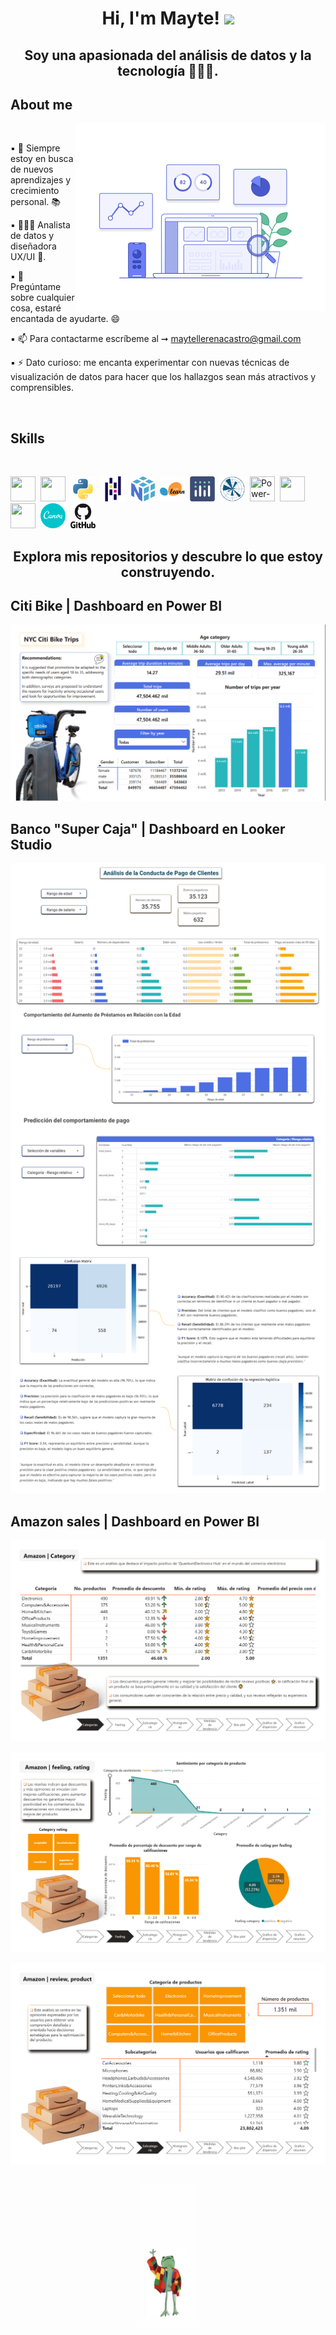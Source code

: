 <h1 align="center"> Hi, I'm Mayte! <img src="https://media.giphy.com/media/hvRJCLFzcasrR4ia7z/giphy.gif" width="35"></h1> 

<h2 align="center"> Soy una apasionada del análisis de datos y la tecnología 👩🏻‍💻.

## About me

<picture> <img align="right" src="https://raw.githubusercontent.com/MayteLlerena/MayteLlerena/main/portada.gif" width = 400px></picture>

<p align="left">

<br>

▪️ 🌱 Siempre estoy en busca de nuevos aprendizajes y crecimiento personal. 📚

▪️ 👩🏻‍🎓 Analista de datos y diseñadora UX/UI 🎨.

▪️ 💬 Pregúntame sobre cualquier cosa, estaré encantada de ayudarte. 😄

▪️ 📫 Para contactarme escríbeme al ➞ maytellerenacastro@gmail.com

▪️ ⚡ Dato curioso: me encanta experimentar con nuevas técnicas de visualización de datos para hacer que los hallazgos sean más atractivos y comprensibles.


<br>


## Skills

<br>

<img src="https://cdn.icon-icons.com/icons2/2699/PNG/512/google_bigquery_logo_icon_168150.png" tittle="Big-Query" width="40" height="40"/>&nbsp;
<img src="https://cdn.simpleicons.org/microsoftexcel" tittle="Microsoft-Excel" width="40" height="40"/>&nbsp;
<img src="https://github.com/devicons/devicon/blob/master/icons/python/python-original.svg" title="Python" width="40" height="40"/>&nbsp;
<img src="https://github.com/devicons/devicon/blob/master/icons/pandas/pandas-original.svg" title="Pandas" width="40" height="40"/>&nbsp;
<img src="https://github.com/devicons/devicon/blob/master/icons/numpy/numpy-original.svg" title="NumPy" width="40" height="40"/>&nbsp;
<img src="https://github.com/devicons/devicon/blob/master/icons/scikitlearn/scikitlearn-original.svg" tittle="SciKitLearn" width="40" height="40"/>&nbsp;
<img src="https://github.com/devicons/devicon/blob/6910f0503efdd315c8f9b858234310c06e04d9c0/icons/plotly/plotly-original.svg?plain=1" tittle="Plotly" width="40" height="40"/>&nbsp;
<img src="https://github.com/devicons/devicon/blob/6910f0503efdd315c8f9b858234310c06e04d9c0/icons/matplotlib/matplotlib-plain.svg?plain=1" tittle="Matplotlib" width="40" height="40"/>&nbsp;
<img src="https://logos-world.net/wp-content/uploads/2022/02/Power-BI-Logo-700x394.png" title="Power-BI" width="40" height="40"/>&nbsp;
<img src="https://play-lh.googleusercontent.com/lEHoMZRVQkUJynaNLUmG2f6cxHpL7I03afYruxq-wR35JdC7bkf3lvCesynZk3LWcw" tittle="Looker-Studio" width="40" height="40"/>&nbsp;
<img src="https://upload.wikimedia.org/wikipedia/commons/thumb/0/04/ChatGPT_logo.svg/512px-ChatGPT_logo.svg.png" tittle="ChatGPT" width="40" height="40"/>&nbsp;
<img src="https://github.com/devicons/devicon/blob/master/icons/canva/canva-original.svg" title="Canva" width="40" height="40"/>&nbsp;
<img src="https://github.com/devicons/devicon/blob/master/icons/github/github-original-wordmark.svg" title="Github" width="40" height="40"/>&nbsp;

## <h2 align="center"> Explora mis repositorios y descubre lo que estoy construyendo.

</p> 

## Citi Bike | Dashboard en Power BI

![Citi_Bike](https://raw.githubusercontent.com/MayteLlerena/Citi_Bike/main/Dashboard.png)


## Banco "Super Caja" | Dashboard en Looker Studio

![Riesgo Relativo](https://raw.githubusercontent.com/MayteLlerena/MayteLlerena/main/riesgo_relativo.png)

## Amazon sales | Dashboard en Power BI

![Amazon sales - category](https://raw.githubusercontent.com/MayteLlerena/MayteLlerena/main/Amazon%20-%20category.png)

![Amazon feeling - rating](https://raw.githubusercontent.com/MayteLlerena/MayteLlerena/main/Amazon%20-%20feeling%2C%20rating.png)

![Amazon review - product](https://raw.githubusercontent.com/MayteLlerena/MayteLlerena/main/Amazon%20-%20review%2C%20product.png)



<h2 align="center">
  <img src="https://raw.githubusercontent.com/MayteLlerena/MayteLlerena/main/frogs.jpeg" width="100">
</h2>





